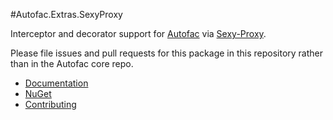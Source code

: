 #Autofac.Extras.SexyProxy

Interceptor and decorator support for [Autofac](http://autofac.org) via [Sexy-Proxy](https://github.com/kswoll/sexy-proxy).

Please file issues and pull requests for this package in this repository rather than in the Autofac core repo.

- [Documentation](http://autofac.readthedocs.org/en/latest/advanced/interceptors.html)
- [NuGet](https://www.nuget.org/packages/Autofac.Extras.DynamicProxy/)
- [Contributing](http://autofac.readthedocs.org/en/latest/contributors.html)
